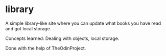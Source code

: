# library

A simple library-like site where you can update what books you have read and got local storage.

Concepts learned: Dealing with objects, local storage.

Done with the help of TheOdinProject.